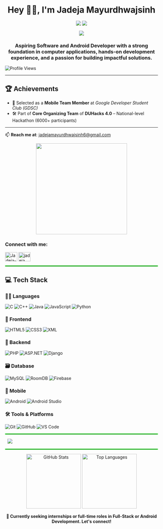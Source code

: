 <h1 align="center">Hey 👋🏻, I'm Jadeja Mayurdhwajsinh</h1>
<p align="center">
  <img src="https://img.shields.io/badge/GDSC-Mobile%20Team-red?style=for-the-badge&logo=google&logoColor=white" />
  <img src="https://img.shields.io/badge/DUHacks%204.0-Core%20Organizing%20Team-blueviolet?style=for-the-badge&logo=hackthebox&logoColor=white" />
</p>

<p align="center">
  <a href="https://app.netlify.com/projects/mayurdhwajsinh-portfolio-site/" target="_blank">
    <img src="https://img.shields.io/badge/🌐 Portfolio-Live-green?style=for-the-badge&logo=netlify&logoColor=white" />
  </a>
</p>

<h3 align="center">Aspiring Software and Android Developer with a strong foundation in computer applications, hands-on development experience, and a passion for building impactful solutions.</h3>

<p align="left">
  <img src="https://komarev.com/ghpvc/?username=JadejaMayurdhwajsinh&label=Profile%20views&color=0e75b6&style=flat" alt="Profile Views" />
</p>

---

## 🏆 Achievements

- 📱 Selected as a **Mobile Team Member** at *Google Developer Student Club (GDSC)*  
- 🛠️ Part of **Core Organizing Team** of **DUHacks 4.0** – National-level Hackathon (6000+ participants)

---

📫 **Reach me at**: jadejamayurdhwajsinh6@gmail.com

<p align="center">
  <img src="https://media1.tenor.com/m/NOYF3f82b_gAAAAC/programmer.gif" width="300" />
</p>


<h3 align="left">Connect with me:</h3>
<p align="left">
<a href="https://www.linkedin.com/in/jadeja-mayurdhwajsinh-82a68b259?utm_source=share&utm_campaign=share_via&utm_content=profile&utm_medium=android_app" target="blank"><img align="center" src="https://raw.githubusercontent.com/rahuldkjain/github-profile-readme-generator/master/src/images/icons/Social/linked-in-alt.svg" alt="Jadeja-Mayurdhwajsinh" height="30" width="40" /></a>
<a href="https://leetcode.com/jadeja_mayurdhwajsinh" target="blank"><img align="center" src="https://raw.githubusercontent.com/rahuldkjain/github-profile-readme-generator/master/src/images/icons/Social/leet-code.svg" alt="jadeja_mayurdhwajsinh" height="30" width="40" /></a>
</p>

<hr style="border: 1px solid #00FF00;">

## 💻 Tech Stack

### 👨‍💻 Languages  
![C](https://img.shields.io/badge/C-%2300599C.svg?style=for-the-badge&logo=c&logoColor=white)
![C++](https://img.shields.io/badge/C++-%2300599C.svg?style=for-the-badge&logo=c%2B%2B&logoColor=white)
![Java](https://img.shields.io/badge/Java-%23ED8B00.svg?style=for-the-badge&logo=java&logoColor=white)
![JavaScript](https://img.shields.io/badge/JavaScript-%23F7DF1E.svg?style=for-the-badge&logo=javascript&logoColor=black)
![Python](https://img.shields.io/badge/Python-%233776AB.svg?style=for-the-badge&logo=python&logoColor=white)

### 🎨 Frontend  
![HTML5](https://img.shields.io/badge/HTML5-%23E34F26.svg?style=for-the-badge&logo=html5&logoColor=white)
![CSS3](https://img.shields.io/badge/CSS3-%231572B6.svg?style=for-the-badge&logo=css3&logoColor=white)
![XML](https://img.shields.io/badge/XML-%23e67e22.svg?style=for-the-badge)

### 🧩 Backend  
![PHP](https://img.shields.io/badge/PHP-%23777BB4.svg?style=for-the-badge&logo=php&logoColor=white)
![ASP.NET](https://img.shields.io/badge/ASP.NET-%235C2D91.svg?style=for-the-badge&logo=.net&logoColor=white)
![Django](https://img.shields.io/badge/Django-%23092E20.svg?style=for-the-badge&logo=django&logoColor=white)

### 🗃️ Database  
![MySQL](https://img.shields.io/badge/MySQL-%2300f.svg?style=for-the-badge&logo=mysql&logoColor=white)
![RoomDB](https://img.shields.io/badge/RoomDB-%234285F4.svg?style=for-the-badge)
![Firebase](https://img.shields.io/badge/Firebase-%23039BE5.svg?style=for-the-badge&logo=firebase)

### 📱 Mobile  
![Android](https://img.shields.io/badge/Android-%233DDC84.svg?style=for-the-badge&logo=android&logoColor=white)
![Android Studio](https://img.shields.io/badge/Android%20Studio-%233DDC84.svg?style=for-the-badge&logo=android-studio&logoColor=white)

### 🛠️ Tools & Platforms  
![Git](https://img.shields.io/badge/Git-%23F05032.svg?style=for-the-badge&logo=git&logoColor=white)
![GitHub](https://img.shields.io/badge/GitHub-%23181717.svg?style=for-the-badge&logo=github)
![VS Code](https://img.shields.io/badge/VSCode-%23007ACC.svg?style=for-the-badge&logo=visual-studio-code&logoColor=white)

<hr style="border: 1px solid #00FF00;">

<p>&nbsp; <img src="https://github-readme-stats.vercel.app/api?username=JadejaMayurdhwajsinh&show_icons=true&theme=default" /></p>

<hr style="border: 1px solid #00FF00;">

<p align="center">
  <img src="https://github-readme-stats.vercel.app/api?username=JadejaMayurdhwajsinh&show_icons=true&theme=default" alt="GitHub Stats" height="180px" />
  <img src="https://github-readme-stats.vercel.app/api/top-langs/?username=JadejaMayurdhwajsinh&layout=compact&theme=default" alt="Top Languages" height="180px" />
</p>


<p align="center"><strong>📌 Currently seeking internships or full-time roles in Full-Stack or Android Development. Let's connect!</strong></p>
